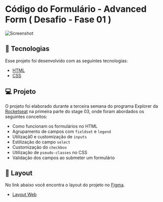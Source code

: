 # Código do Formulário - Advanced Form ( Desafio - Fase 01 )

![Screenshot](https://user-images.githubusercontent.com/71847081/172012225-d66d5fb3-1afe-43c1-bc99-ec9fe143c146.png)

## 🚀 Tecnologias

Esse projeto foi desenvolvido com as seguintes tecnologias:

- [HTML](https://developer.mozilla.org/pt-BR/docs/Web/HTML)
- [CSS](https://developer.mozilla.org/pt-BR/docs/Web/CSS)

## 💻 Projeto

O projeto foi elaborado durante a terceira semana do programa Explorer da [Rocketseat](https://www.rocketseat.com.br/) na primeira parte do stage 03, onde foram abordados os seguintes conceitos:

- Como funcionam os formulários no HTML
- Agrupamento de campos com `fieldset` e `legend`
- Utilizaçã0 e customização de `inputs`
- Estilização do campo `select`
- Customização do `checkbox`
- Utilização de `pseudo-classes` no CSS
- Validação dos campos ao submeter um formulário

## 🔖 Layout

No link abaixo você encontra o layout do projeto no [Figma](http://figma.com/).

- [Layout Web](https://www.figma.com/file/t25GL5Ay4rmHxhbukQNnUE/Stage-03---Formul%C3%A1rio-avan%C3%A7ado-(Copy)?node-id=10%3A17)
